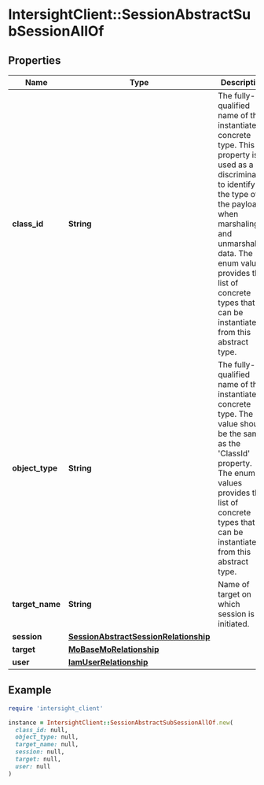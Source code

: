 # IntersightClient::SessionAbstractSubSessionAllOf

## Properties

| Name | Type | Description | Notes |
| ---- | ---- | ----------- | ----- |
| **class_id** | **String** | The fully-qualified name of the instantiated, concrete type. This property is used as a discriminator to identify the type of the payload when marshaling and unmarshaling data. The enum values provides the list of concrete types that can be instantiated from this abstract type. |  |
| **object_type** | **String** | The fully-qualified name of the instantiated, concrete type. The value should be the same as the &#39;ClassId&#39; property. The enum values provides the list of concrete types that can be instantiated from this abstract type. |  |
| **target_name** | **String** | Name of target on which session is initiated. | [optional][readonly] |
| **session** | [**SessionAbstractSessionRelationship**](SessionAbstractSessionRelationship.md) |  | [optional] |
| **target** | [**MoBaseMoRelationship**](MoBaseMoRelationship.md) |  | [optional] |
| **user** | [**IamUserRelationship**](IamUserRelationship.md) |  | [optional] |

## Example

```ruby
require 'intersight_client'

instance = IntersightClient::SessionAbstractSubSessionAllOf.new(
  class_id: null,
  object_type: null,
  target_name: null,
  session: null,
  target: null,
  user: null
)
```

